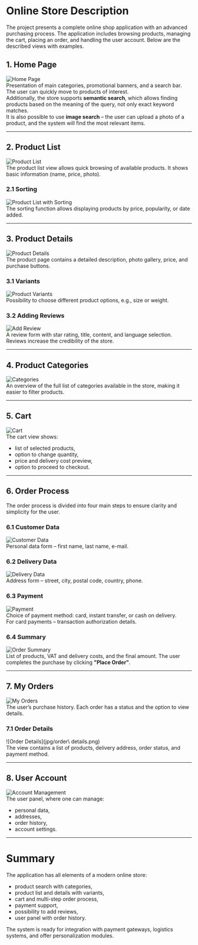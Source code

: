 # Online Store Description

The project presents a complete online shop application with an advanced purchasing process. The application includes browsing products, managing the cart, placing an order, and handling the user account. Below are the described views with examples.

## 1. Home Page
![Home Page](jpg/main_page.png)  
Presentation of main categories, promotional banners, and a search bar. The user can quickly move to products of interest.  
Additionally, the store supports **semantic search**, which allows finding products based on the meaning of the query, not only exact keyword matches.  
It is also possible to use **image search** – the user can upload a photo of a product, and the system will find the most relevant items.

---

## 2. Product List
![Product List](jpg/list_product.png)  
The product list view allows quick browsing of available products. It shows basic information (name, price, photo).

### 2.1 Sorting
![Product List with Sorting](jpg/list_product_sort_f.png)  
The sorting function allows displaying products by price, popularity, or date added.

---

## 3. Product Details
![Product Details](jpg/product_detail.png)  
The product page contains a detailed description, photo gallery, price, and purchase buttons.

### 3.1 Variants
![Product Variants](jpg/variant_product_detail.png)  
Possibility to choose different product options, e.g., size or weight.

### 3.2 Adding Reviews
![Add Review](jpg/add_review.png)  
A review form with star rating, title, content, and language selection. Reviews increase the credibility of the store.

---

## 4. Product Categories
![Categories](jpg/all_categories.png)  
An overview of the full list of categories available in the store, making it easier to filter products.

---

## 5. Cart
![Cart](jpg/cart.png)  
The cart view shows:
- list of selected products,
- option to change quantity,
- price and delivery cost preview,
- option to proceed to checkout.

---

## 6. Order Process

The order process is divided into four main steps to ensure clarity and simplicity for the user.

### 6.1 Customer Data
![Customer Data](jpg/order_account.png)  
Personal data form – first name, last name, e-mail.  

### 6.2 Delivery Data
![Delivery Data](jpg/order_address.png)  
Address form – street, city, postal code, country, phone.  

### 6.3 Payment
![Payment](jpg/order_payment.png)  
Choice of payment method: card, instant transfer, or cash on delivery.  
For card payments – transaction authorization details.  

### 6.4 Summary
![Order Summary](jpg/order_review.png)  
List of products, VAT and delivery costs, and the final amount. The user completes the purchase by clicking **"Place Order"**.

---

## 7. My Orders
![My Orders](jpg/my_orders.png)  
The user’s purchase history. Each order has a status and the option to view details.

### 7.1 Order Details
![Order Details](jpg/order\ details.png)  
The view contains a list of products, delivery address, order status, and payment method.

---

## 8. User Account
![Account Management](jpg/manage_account.png)  
The user panel, where one can manage:
- personal data,
- addresses,
- order history,
- account settings.

---

# Summary

The application has all elements of a modern online store:
- product search with categories,
- product list and details with variants,
- cart and multi-step order process,
- payment support,
- possibility to add reviews,
- user panel with order history.

The system is ready for integration with payment gateways, logistics systems, and offer personalization modules.
